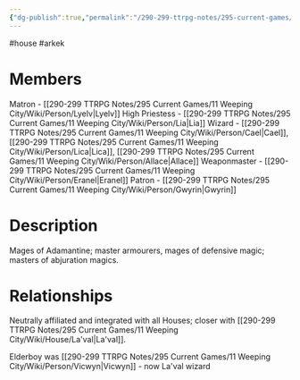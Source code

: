 ```yaml
---
{"dg-publish":true,"permalink":"/290-299-ttrpg-notes/295-current-games/11-weeping-city/wiki/house/arkek/"}
---
```



#house #arkek

# Members

Matron - [[290-299 TTRPG Notes/295 Current Games/11 Weeping City/Wiki/Person/Lyelv\|Lyelv]]
High Priestess - [[290-299 TTRPG Notes/295 Current Games/11 Weeping City/Wiki/Person/Lia\|Lia]]
Wizard - [[290-299 TTRPG Notes/295 Current Games/11 Weeping City/Wiki/Person/Cael\|Cael]], [[290-299 TTRPG Notes/295 Current Games/11 Weeping City/Wiki/Person/Lica\|Lica]], [[290-299 TTRPG Notes/295 Current Games/11 Weeping City/Wiki/Person/Allace\|Allace]]
Weaponmaster - [[290-299 TTRPG Notes/295 Current Games/11 Weeping City/Wiki/Person/Eranel\|Eranel]]
Patron - [[290-299 TTRPG Notes/295 Current Games/11 Weeping City/Wiki/Person/Gwyrin\|Gwyrin]]

# Description

Mages of Adamantine; master armourers, mages of defensive magic; masters of abjuration magics.  

# Relationships

Neutrally affiliated and integrated with all Houses; closer with [[290-299 TTRPG Notes/295 Current Games/11 Weeping City/Wiki/House/La'val\|La'val]].

Elderboy was [[290-299 TTRPG Notes/295 Current Games/11 Weeping City/Wiki/Person/Vicwyn\|Vicwyn]] - now La'val wizard